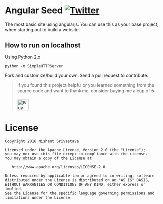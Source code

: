 # Angular Seed [![Twitter](https://img.shields.io/badge/Twitter-@nisrulz-blue.svg?style=flat)](http://twitter.com/nisrulz)
The most basic site using angularjs. You can use this as your base project, when starting out to build a website.

How to run on localhost
-----------------------

Using Python 2.x
```
python -m SimpleHTTPServer
```

Fork and customize/build your own. Send a pull request to contribute.


> If you found this project helpful or you learned something from the source code and want to thank me, consider buying me a cup of :coffee:
>
> <a href='https://ko-fi.com/A443EQ6' target='_blank'><img height='36' style='border:0px;height:36px;' src='https://az743702.vo.msecnd.net/cdn/kofi1.png?v=f' border='0' alt='Buy Me a Coffee at ko-fi.com' /></a>

License
=======

    Copyright 2016 Nishant Srivastava

    Licensed under the Apache License, Version 2.0 (the "License");
    you may not use this file except in compliance with the License.
    You may obtain a copy of the License at

       http://www.apache.org/licenses/LICENSE-2.0

    Unless required by applicable law or agreed to in writing, software
    distributed under the License is distributed on an "AS IS" BASIS,
    WITHOUT WARRANTIES OR CONDITIONS OF ANY KIND, either express or implied.
    See the License for the specific language governing permissions and
    limitations under the License.
